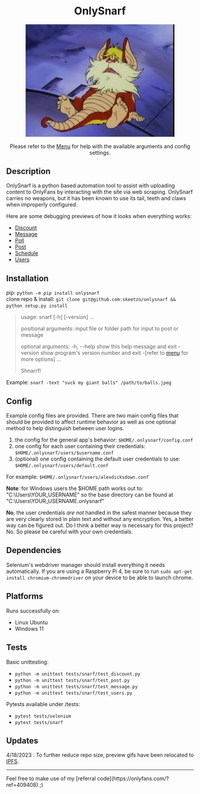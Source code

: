<h1 align="center">OnlySnarf</h1>
<p align="center"><img src="public/images/snarf-missionary.jpg" alt="Shnarf" width="400"/></p>
<p align="center">Please refer to the <a href="public/docs/menu.md">Menu</a> for help with the available arguments and config settings.</p> 

## Description
OnlySnarf is a python based automation tool to assist with uploading content to OnlyFans by interacting with the site via web scraping. OnlySnarf carries no weapons, but it has been known to use its tail, teeth and claws when improperly configured.

Here are some debugging previews of how it looks when everything works:
- [Discount](//ipfs.io/ipfs/QmboqfpCeAAbbhqGhPQ8cCscqm7CNH4mxTPR42g8Cg7iLW?filename=discount.gif)
- [Message](//ipfs.io/ipfs/QmXitqxkRuMXb6XnUJw7MHUxLii7UNEXjENc5k4PyfTWfY?filename=message.gif)
- [Poll](//ipfs.io/ipfs/QmNkE4GpBoiQ3tGLLfxtTGS96jJJJixS4qbkx9fxN9GeYC?filename=poll.gif)
- [Post](//ipfs.io/ipfs/QmUBjuLK3yh5v4U9SSPmSG3NAGgYaY6rYoYACGi1smZpJ7?filename=post.gif)
- [Schedule](//ipfs.io/ipfs/QmUd843FXXyMP2eyfkB1d1erZyrKN1hmKchuviruzN8ctD?filename=schedule.gif)
- [Users](//ipfs.io/ipfs/Qmc9zPytgSKx4EK6V1A8DABNeCpMxBybcRs4hNtAMSKDyi?filename=users.gif)

## Installation

pip: `python -m pip install onlysnarf`  
clone repo & install: `git clone git@github.com:skeetzo/onlysnarf && python setup.py install`  

> usage: snarf [-h] [-version] ...
> 
> positional arguments:
> input       file or folder path for input to post or message
> 
> optional arguments:
>  -h, --help  show this help message and exit
>  -version    show program's version number and exit
>  -[refer to [menu](public/docs/menu.md) for more options] ...
>
> Shnarrf!
  
Example: `snarf -text "suck my giant balls" /path/to/balls.jpeg`

## Config
Example config files are provided. There are two main config files that should be provided to affect runtime behavior as well as one optional method to help distinguish between user logins.
1) the config for the general app's behavior: `$HOME/.onlysnarf/config.conf`
2) one config for each user containing their credentials: `$HOME/.onlysnarf/users/$username.conf`
3) (optional) one config containing the default user credentials to use: `$HOME/.onlysnarf/users/default.conf`

For example: `$HOME/.onlysnarf/users/alexdicksdown.conf`

**Note**: for Windows users the $HOME path works out to: "C:\Users\YOUR_USERNAME" so the base directory can be found at "C:\Users\YOUR_USERNAME\.onlysnarf"

**No**, the user credentials *are not* handled in the safest manner because they are very clearly stored in plain text and without any encryption. Yes, a better way can be figured out. Do I think a better way is necessary for this project? No. So please be careful with your own credentials.

## Dependencies
Selenium's webdriver manager should install everything it needs automatically. If you are using a Raspberry Pi 4, be sure to run `sudo apt-get install chromium-chromedriver` on your device to be able to launch chrome.

## Platforms
Runs successfully on:
- Linux Ubuntu
- Windows 11

## Tests
Basic unittesting:
- `python -m unittest tests/snarf/test_discount.py`
- `python -m unittest tests/snarf/test_post.py`
- `python -m unittest tests/snarf/test_message.py`
- `python -m unittest tests/snarf/test_users.py`

Pytests available under /tests:
- `pytest tests/selenium`
- `pytest tests/snarf`

## Updates
4/18/2023 : To further reduce repo size, preview gifs have been relocated to [IPFS](//ipfs.io/ipfs/QmVpjSy9NXy3VUM474hSDoPSsmsb5WVYkN9WN6N7nFxZuj).

<hr>
Feel free to make use of my [referral code](https://onlyfans.com/?ref=409408) ;)  

